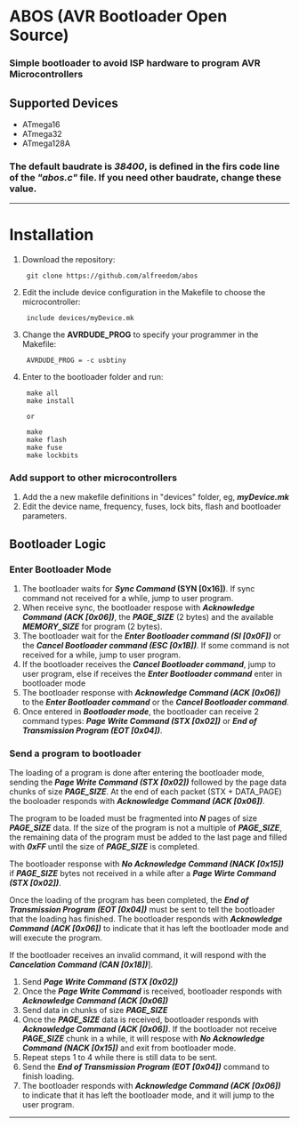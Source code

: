 
# ABOS (AVR Bootloader Open Source)

### Simple bootloader to avoid ISP hardware to program AVR Microcontrollers


## Supported Devices
- ATmega16
- ATmega32
- ATmega128A


### The default baudrate is **_38400_**, is defined in the firs code line of the **_"abos.c"_** file. If you need other baudrate, change these value.
---

# Installation

1. Download the repository:

        git clone https://github.com/alfreedom/abos

2. Edit the include device configuration in the Makefile to choose the microcontroller:
        
        include devices/myDevice.mk

3. Change the **AVRDUDE_PROG** to specify your programmer in the Makefile:

        AVRDUDE_PROG = -c usbtiny

4. Enter to the bootloader folder and run:

        make all
        make install

        or

        make
        make flash
        make fuse
        make lockbits

### Add support to other microcontrollers

1. Add the a new makefile definitions in "devices" folder, eg, **_myDevice.mk_**
2. Edit the device name, frequency, fuses, lock bits, flash and bootloader parameters.

## Bootloader Logic

### Enter Bootloader Mode
1. The bootloader waits for **_Sync Command_ (SYN [0x16])**. If sync command not received for a while, jump to user program.
2. When receive sync, the bootloader respose with **_Acknowledge Command (ACK [0x06])_**, the **_PAGE_SIZE_** (2 bytes) and the available **_MEMORY_SIZE_** for program (2 bytes).
3. The bootloader wait for the **_Enter Bootloader command (SI [0x0F])_** or the **_Cancel Bootloader command (ESC [0x1B])_**. If some command is not received for a while, jump to user program.
4. If the bootloader receives the **_Cancel Bootloader command_**, jump to user program, else if receives the **_Enter Bootloader command_** enter in bootloader mode
5. The bootloader response with **_Acknowledge Command (ACK [0x06])_** to the **_Enter Bootloader command_** or the **_Cancel Bootloader command_**.
6. Once entered in **_Bootloader mode_**, the bootloader can receive 2 command types: **_Page Write Command (STX [0x02])_** or **_End of Transmission Program (EOT [0x04])_**.

### Send a program to bootloader
The loading of a program is done after entering the bootloader mode, sending the **_Page Write Command (STX [0x02])_** followed by the page data chunks of size **_PAGE_SIZE_**. At the end of each packet (STX + DATA_PAGE) the booloader responds with **_Acknowledge Command (ACK [0x06])_**.

The program to be loaded must be fragmented into **_N_** pages of size **_PAGE_SIZE_** data. If the size of the program is not a multiple of **_PAGE_SIZE_**, the remaining data of the program must be added to the last page and filled with **_0xFF_** until the size of **_PAGE_SIZE_** is completed.

The bootloader response with **_No Acknowledge Command (NACK [0x15])_** if **_PAGE_SIZE_** bytes not received in a while after a **_Page Wirte Command (STX [0x02])_**.

Once the loading of the program has been completed, the **_End of Transmission Program (EOT [0x04])_** must be sent to tell the bootloader that the loading has finished. The bootloader responds with **_Acknowledge Command (ACK [0x06])_**  to indicate that it has left the bootloader mode and will execute the program.

If the bootloader receives an invalid command, it will respond with the **_Cancelation Command (CAN [0x18])_**].

1. Send **_Page Write Command (STX [0x02])_**
2. Once the **_Page Write Command_** is received, bootloader responds with **_Acknowledge Command (ACK [0x06])_**
3. Send data in chunks of size **_PAGE_SIZE_**
4. Once the **_PAGE_SIZE_** data is received, bootloader responds with **_Acknowledge Command (ACK [0x06])_**. If the bootloader not receive **_PAGE_SIZE_** chunk in a while, it will respose with **_No Acknowledge Command (NACK [0x15])_** and exit from bootloader mode.
5. Repeat steps 1 to 4 while there is still data to be sent.
6. Send the **_End of Transmission Program (EOT [0x04])_** command to finish loading.
7. The bootloader responds with **_Acknowledge Command (ACK [0x06])_** to indicate that it has left the bootloader mode, and it will jump to the user program.

---